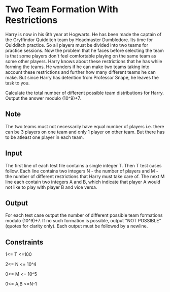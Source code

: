 Two Team Formation With Restrictions
====================================
Harry is now in his 6th year at Hogwarts. He has been made the captain of the Gryffindor Quidditch team by Headmaster 
Dumbledore. Its time for Quidditch practice. So all players must be divided into two teams for practice sessions. 
Now the problem that he faces before selecting the team is that some players don't feel comfortable playing on the 
same team as some other players. Harry knows about these restrictions that he has while forming the teams. He wonders 
if he can make two teams taking into account these restrictions and further how many different teams he can make. But 
since Harry has detention from Professor Snape, he leaves the task to you.

Calculate the total number of different possible team distributions for Harry. Output the answer modulo (10^9)+7.

Note
----
The two teams must not necessarily have equal number of players i.e. there can be 3 players on one team and only 
1 player on other team. But there has to be atleast one player in each team.

Input
-----
The first line of each test file contains a single integer T. Then T test cases follow. Each line contains two integers 
N - the number of players and M - the number of different restrictions that Harry must take care of. The next M line 
each contain two integers A and B, which indicate that player A would not like to play with player B and vice versa.

Output
------
For each test case output the number of different possible team formations modulo (10^9)+7. If no such formation 
is possible, output "NOT POSSIBLE" (quotes for clarity only). Each output must be followed by a newline.

Constraints
-----------
1<= T <=100

2<= N <= 10^4

0<= M <= 10^5

0<= A,B <=N-1
